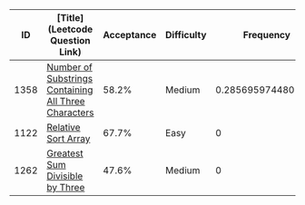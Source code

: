 |ID|[Title](Leetcode Question Link)|Acceptance|Difficulty|Frequency|
|----|-----|----|---|---|
|1358|[Number of Substrings Containing All Three Characters]( https://leetcode.com/problems/number-of-substrings-containing-all-three-characters)|58.2%|Medium|0.2856959744801515|
|1122|[Relative Sort Array]( https://leetcode.com/problems/relative-sort-array)|67.7%|Easy|0|
|1262|[Greatest Sum Divisible by Three]( https://leetcode.com/problems/greatest-sum-divisible-by-three)|47.6%|Medium|0|
